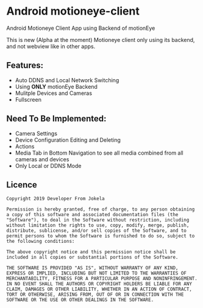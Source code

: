# Android motioneye-client
Android Motioneye Client App using Backend of motionEye


This is new (Alpha at the moment) Motioneye client only using its backend, and not webview like in other apps.



##  **Features:**

- Auto DDNS and Local Network Switching
- Using **ONLY** motionEye Backend
- Mulitple Devices and Cameras
- Fullscreen


##  **Need To Be Implemented:**

- Camera Settings
- Device Configuration Editing and Deleting
- Actions
- Media Tab in Bottom Navigation to see all media combined from all cameras and devices
- Only Local or DDNS Mode


## Licence
```
Copyright 2019 Developer From Jokela

Permission is hereby granted, free of charge, to any person obtaining a copy of this software and associated documentation files (the "Software"), to deal in the Software without restriction, including without limitation the rights to use, copy, modify, merge, publish, distribute, sublicense, and/or sell copies of the Software, and to permit persons to whom the Software is furnished to do so, subject to the following conditions:

The above copyright notice and this permission notice shall be included in all copies or substantial portions of the Software.

THE SOFTWARE IS PROVIDED "AS IS", WITHOUT WARRANTY OF ANY KIND, EXPRESS OR IMPLIED, INCLUDING BUT NOT LIMITED TO THE WARRANTIES OF MERCHANTABILITY, FITNESS FOR A PARTICULAR PURPOSE AND NONINFRINGEMENT. IN NO EVENT SHALL THE AUTHORS OR COPYRIGHT HOLDERS BE LIABLE FOR ANY CLAIM, DAMAGES OR OTHER LIABILITY, WHETHER IN AN ACTION OF CONTRACT, TORT OR OTHERWISE, ARISING FROM, OUT OF OR IN CONNECTION WITH THE SOFTWARE OR THE USE OR OTHER DEALINGS IN THE SOFTWARE.
```
